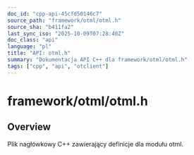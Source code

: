 ```yaml
---
doc_id: "cpp-api-45cfd50146c7"
source_path: "framework/otml/otml.h"
source_sha: "b411fa2"
last_sync_iso: "2025-10-09T07:28:40Z"
doc_class: "api"
language: "pl"
title: "API: otml.h"
summary: "Dokumentacja API C++ dla framework/otml/otml.h"
tags: ["cpp", "api", "otclient"]
---
```


# framework/otml/otml.h

## Overview

Plik nagłówkowy C++ zawierający definicje dla modułu otml.
